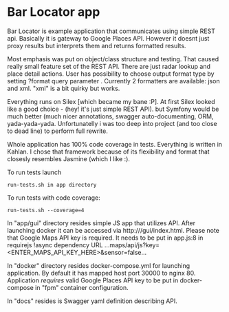 # Bar Locator app

Bar Locator is example application that communicates using simple REST api.
Basically it is gateway to Google Places API. However it doesnt just proxy results but interprets them and returns formatted results.

Most emphasis was put on object/class structure and testing. That caused really small feature set of the REST API. There are just radar lookup and place detail actions. User has possibility to choose output format type by setting ?format query parameter . Currently 2 formatters are available: json and xml. "xml" is a bit quirky but works.

Everything runs on Silex [which became my bane :P]. At first Silex looked like a good choice - (hey! it's just simple REST API). but Symfony would be much better (much nicer annotations, swagger auto-documenting, ORM, yada-yada-yada. Unfortunatelly i was too deep into project (and too close to dead line) to perform full rewrite. 

Whole application has 100% code coverage in tests. Everything is written in Kahlan. I chose that framework because of its flexibility and format that closesly resembles Jasmine (which I like :).

To run tests launch
```
run-tests.sh in app directory
```
To run tests with code coverage:
```
run-tests.sh --coverage=4
```

In "app/gui" directory resides simple JS app that utilizes API. After launching docker it can be accessed via http://<docker host>/gui/index.html. Please note that Google Maps API key is required. It needs to be put in app.js:8 in requirejs !async dependency URL ...maps/api/js?key=<ENTER_MAPS_API_KEY_HERE>&sensor=false...   

In "docker" directory resides docker-compose.yml for launching application. By default it has mapped host port 30000 to nginx 80. Application *requires* valid Google Places API key to be put in docker-compose in "fpm" container configuration.   

In "docs" resides is Swagger yaml definition describing API.